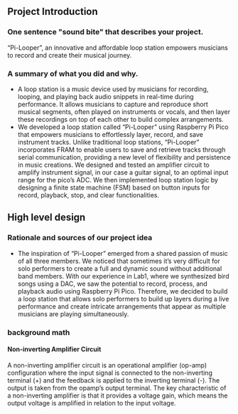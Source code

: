 ## **Project Introduction**

### One sentence "sound bite" that describes your project.
“Pi-Looper”, an innovative and affordable loop station empowers musicians to record and create their musical journey. 
### A summary of what you did and why.
* A loop station is a music device used by musicians for recording, looping, and playing back audio snippets in real-time during performance. It allows musicians to capture and reproduce short musical segments, often played on instruments or vocals, and then layer these recordings on top of each other to build complex arrangements. 
* We developed a loop station called “Pi-Looper” using Raspberry Pi Pico that empowers musicians to effortlessly layer, record, and save instrument tracks. Unlike traditional loop stations, “Pi-Looper” incorporates FRAM to enable users to save and retrieve tracks through serial communication, providing a new level of flexibility and persistence in music creations. We designed and tested an amplifier circuit to amplify instrument signal, in our case a guitar signal, to an optimal input range for the pico’s ADC. We then implemented loop station logic by designing a finite state machine (FSM) based on button inputs for record, playback, stop, and clear functionalities.

## **High level design**
### Rationale and sources of our project idea
* The inspiration of “Pi-Looper” emerged from a shared passion of music of all three members. We noticed that sometimes it’s very difficult for solo performers to create a full and dynamic sound without additional band members. With our experience in Lab1, where we synthesized bird songs using a DAC, we saw the potential to record, process, and playback audio using Raspberry Pi Pico. Therefore, we decided to build a loop station that allows solo performers to build up layers during a live performance and create intricate arrangements that appear as multiple musicians are playing simultaneously.
### background math
#### Non-inverting Amplifier Circuit
A non-inverting amplifier circuit is an operational amplifier (op-amp) configuration where the input signal is connected to the non-inverting terminal (+) and the feedback is applied to the inverting terminal (-). The output is taken from the opamp’s output terminal. The key characteristic of a non-inverting amplifier is that it provides a voltage gain, which means the output voltage is amplified in relation to the input voltage. 


